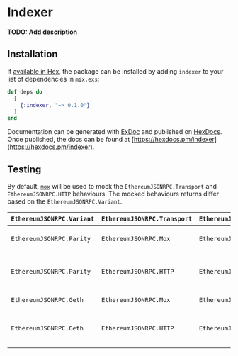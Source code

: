 # Indexer

**TODO: Add description**

## Installation

If [available in Hex](https://hex.pm/docs/publish), the package can be installed
by adding `indexer` to your list of dependencies in `mix.exs`:

```elixir
def deps do
  [
    {:indexer, "~> 0.1.0"}
  ]
end
```

Documentation can be generated with [ExDoc](https://github.com/elixir-lang/ex_doc)
and published on [HexDocs](https://hexdocs.pm). Once published, the docs can
be found at [https://hexdocs.pm/indexer](https://hexdocs.pm/indexer).

## Testing

By default, [`mox`](https://github.com/plataformatec/mox) will be used to mock the `EthereumJSONRPC.Transport` and `EthereumJSONRPC.HTTP` behaviours.  The mocked behaviours returns differ based on the `EthereumJSONRPC.Variant`.

| `EthereumJSONRPC.Variant` | `EthereumJSONRPC.Transport` | `EthereumJSONRPC.HTTP`           | `url`                                             | Command                                                                                                                                                                                                                                                  | Usage(s)                                           |
|:--------------------------|:----------------------------|:---------------------------------|:--------------------------------------------------|:---------------------------------------------------------------------------------------------------------------------------------------------------------------------------------------------------------------------------------------------------------|:---------------------------------------------------|
| `EthereumJSONRPC.Parity`  | `EthereumJSONRPC.Mox`       | `EthereumJSONRPC.HTTP.Mox`       | N/A                                               | `mix test`                                                                                                                                                                                                                                               | Local, `circleci/config.yml` `test_parity_mox` job |
| `EthereumJSONRPC.Parity`  | `EthereumJSONRPC.HTTP`      | `EthereumJSONRPC.HTTP.HTTPoison` | `https://trace-sokol.poa.network`                 | `ETHEREUM_JSONRPC_VARIANT=EthereumJSONRPC.Parity ETHEREUM_JSONRPC_TRANSPORT=EthereumJSONRPC.HTTP ETHEREUM_JSONRPC_HTTP=EthereumJSONRPC.HTTP.HTTPoison ETHEREUM_JSONRPC_HTTP_URL=https://sokol-trace.poa.network mix test --exclude no_parity`            | `.circleci/config.yml` `test_parity_http` job      |
| `EthereumJSONRPC.Geth`    | `EthereumJSONRPC.Mox`       | `EthereumJSONRPC.HTTP.Mox`       | N/A                                               | `ETHEREUM_JSONRPC_VARIANT=EthereumJSONRPC.Geth mix test --exclude no_geth`                                                                                                                                                                               | `.circleci/config.yml` `test_geth_http` job        |
| `EthereumJSONRPC.Geth`    | `EthereumJSONRPC.HTTP`      | `EthereumJSONRPC.HTTP.HTTPoison` | `https://mainnet.infura.io/8lTvJTKmHPCHazkneJsY`  | `ETHEREUM_JSONRPC_VARIANT=EthereumJSONRPC.Geth ETHEREUM_JSONRPC_TRANSPORT=EthereumJSONRPC.HTTP ETHEREUM_JSONRPC_HTTP=EthereumJSONRPC.HTTP.HTTPoison ETHEREUM_JSONRPC_HTTP_URL=https://mainnet.infura.io/8lTvJTKmHPCHazkneJsY mix test --exclude no_geth` | `.circleci/config.yml` `test_geth_http` job        |
